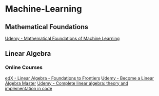 # Machine-Learning

## Mathematical Foundations
[Udemy - Mathematical Foundations of Machine Learning](https://www.udemy.com/course/machine-learning-data-science-foundations-masterclass/)


## Linear Algebra 

### Online Courses

[edX - Linear Algebra - Foundations to Frontiers](https://learning.edx.org/course/course-v1:UTAustinX+UT.5.05x+1T2022/home)
[Udemy - Become a Linear Algebra Master](https://www.udemy.com/course/linear-algebra-course/)
[Udemy - Complete linear algebra: theory and implementation in code](https://www.udemy.com/course/linear-algebra-theory-and-implementation/)


